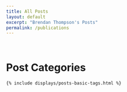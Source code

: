 ```yaml
---
title: All Posts
layout: default
excerpt: "Brendan Thompson's Posts"
permalink: /publications
---
```


<div class="container">
	<br>
	<div class="home-title">
	    <h1>Post Categories</h1>
	</div>

	{% include displays/posts-basic-tags.html %}
</div>